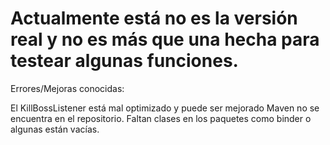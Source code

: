 

# Actualmente está no es la versión real y no es más que una hecha para testear algunas funciones.

Errores/Mejoras conocidas:

El KillBossListener está mal optimizado y puede ser mejorado
Maven no se encuentra en el repositorio.
Faltan clases en los paquetes como binder o algunas están vacías.

